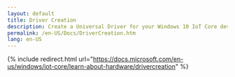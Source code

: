 ```yaml
---
layout: default
title: Driver Creation
description: Create a Universal Driver for your Windows 10 IoT Core device
permalink: /en-US/Docs/DriverCreation.htm
lang: en-US
---
```

{% include redirect.html url="https://docs.microsoft.com/en-us/windows/iot-core/learn-about-hardware/drivercreation" %}
